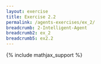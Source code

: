 ```yaml
---
layout: exercise
title: Exercise 2.2
permalink: /agents-exercises/ex_2/
breadcrumb: 2-Intelligent-Agent
breadcrumb2: ex_2
breadcrumb5: ex2.2
---
```


{% include mathjax_support %}

